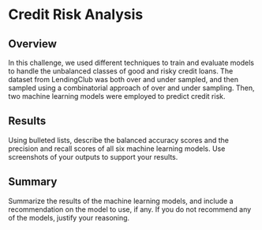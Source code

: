 # Credit Risk Analysis

## Overview

In this challenge, we used different techniques to train and evaluate models to handle the unbalanced classes of good and risky credit loans. The dataset from LendingClub was both over and under sampled, and then sampled using a combinatorial approach of over and under sampling. Then, two machine learning models were employed to predict credit risk.

## Results

Using bulleted lists, describe the balanced accuracy scores and the precision and recall scores of all six machine learning models. Use screenshots of your outputs to support your results.

## Summary

Summarize the results of the machine learning models, and include a recommendation on the model to use, if any. If you do not recommend any of the models, justify your reasoning.
